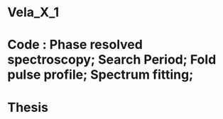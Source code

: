 # Vela_X_1
# Code : Phase resolved spectroscopy; Search Period; Fold pulse profile; Spectrum fitting; 
# Thesis 
